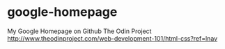 # google-homepage
My Google Homepage on Github
The Odin Project
http://www.theodinproject.com/web-development-101/html-css?ref=lnav

